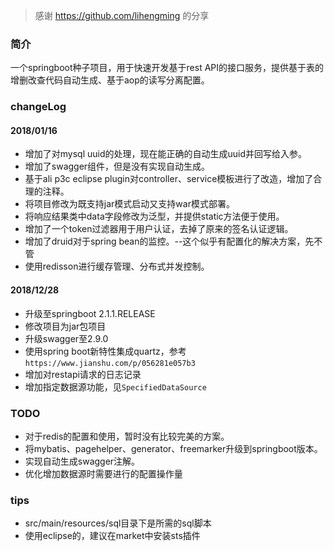 >感谢 https://github.com/lihengming 的分享

### 简介
一个springboot种子项目，用于快速开发基于rest API的接口服务，提供基于表的增删改查代码自动生成、基于aop的读写分离配置。

### changeLog
#### 2018/01/16
- 增加了对mysql uuid的处理，现在能正确的自动生成uuid并回写给入参。
- 增加了swagger组件，但是没有实现自动生成。
- 基于ali p3c eclipse plugin对controller、service模板进行了改造，增加了合理的注释。
- 将项目修改为既支持jar模式启动又支持war模式部署。
- 将响应结果类中data字段修改为泛型，并提供static方法便于使用。
- 增加了一个token过滤器用于用户认证，去掉了原来的签名认证逻辑。
- 增加了druid对于spring bean的监控。--这个似乎有配置化的解决方案，先不管
- 使用redisson进行缓存管理、分布式并发控制。

#### 2018/12/28
- 升级至springboot 2.1.1.RELEASE
- 修改项目为jar包项目
- 升级swagger至2.9.0
- 使用spring boot新特性集成quartz，参考 `https://www.jianshu.com/p/056281e057b3`
- 增加对restapi请求的日志记录
- 增加指定数据源功能，见`SpecifiedDataSource`

### TODO
- 对于redis的配置和使用，暂时没有比较完美的方案。
- 将mybatis、pagehelper、generator、freemarker升级到springboot版本。
- 实现自动生成swagger注解。
- 优化增加数据源时需要进行的配置操作量

### tips
- src/main/resources/sql目录下是所需的sql脚本
- 使用eclipse的，建议在market中安装sts插件